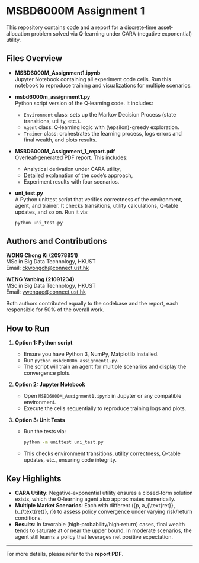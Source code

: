 
# MSBD6000M Assignment 1

This repository contains code and a report for a discrete‐time asset‐allocation problem solved via Q‐learning under CARA (negative exponential) utility.

## Files Overview

- **MSBD6000M_Assignment1.ipynb**  
  Jupyter Notebook containing all experiment code cells. Run this notebook to reproduce training and visualizations for multiple scenarios.

- **msbd6000m_assignment1.py**  
  Python script version of the Q‐learning code. It includes:
  - `Environment` class: sets up the Markov Decision Process (state transitions, utility, etc.).
  - `Agent` class: Q‐learning logic with \(\epsilon\)-greedy exploration.
  - `Trainer` class: orchestrates the learning process, logs errors and final wealth, and plots results.

- **MSBD6000M_Assignment_1_report.pdf**  
  Overleaf‐generated PDF report. This includes:
  - Analytical derivation under CARA utility,
  - Detailed explanation of the code’s approach,
  - Experiment results with four scenarios.

- **uni_test.py**  
  A Python unittest script that verifies correctness of the environment, agent, and trainer. It checks transitions, utility calculations, Q-table updates, and so on. Run it via:
  ```bash
  python uni_test.py

## Authors and Contributions

**WONG Chong Ki (20978851)**  
MSc in Big Data Technology, HKUST  
Email: ckwongch@connect.ust.hk  

**WENG Yanbing (21091234)**  
MSc in Big Data Technology, HKUST  
Email: ywengae@connect.ust.hk  

Both authors contributed equally to the codebase and the report, each responsible for 50% of the overall work.

## How to Run

1. **Option 1: Python script**  
   - Ensure you have Python 3, NumPy, Matplotlib installed.  
   - Run `python msbd6000m_assignment1.py`.  
   - The script will train an agent for multiple scenarios and display the convergence plots.

2. **Option 2: Jupyter Notebook**  
   - Open `MSBD6000M_Assignment1.ipynb` in Jupyter or any compatible environment.  
   - Execute the cells sequentially to reproduce training logs and plots.

3. **Option 3: Unit Tests**  
   - Run the tests via:
     ```bash
     python -m unittest uni_test.py
     ```
   - This checks environment transitions, utility correctness, Q-table updates, etc., ensuring code integrity.

## Key Highlights

- **CARA Utility**: Negative‐exponential utility ensures a closed‐form solution exists, which the Q‐learning agent also approximates numerically.
- **Multiple Market Scenarios**: Each with different \(\{p, a_{\text{ret}}, b_{\text{ret}}, r\}\) to assess policy convergence under varying risk/return conditions.
- **Results**: In favorable (high‐probability/high‐return) cases, final wealth tends to saturate at or near the upper bound. In moderate scenarios, the agent still learns a policy that leverages net positive expectation.

---

For more details, please refer to the **report PDF**.
```
